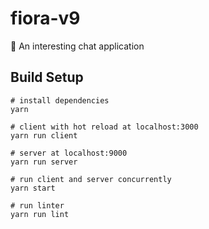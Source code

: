 # fiora-v9

💬 An interesting chat application

## Build Setup

```shell
# install dependencies
yarn

# client with hot reload at localhost:3000
yarn run client

# server at localhost:9000
yarn run server

# run client and server concurrently
yarn start

# run linter
yarn run lint
```
